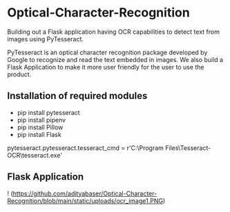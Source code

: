 # Optical-Character-Recognition
Building out a Flask application having OCR capabilities to detect text from images using PyTesseract. 

PyTesseract is an optical character recognition package developed by Google to recognize and read the text embedded in images. We also build a Flask Application to make it more user friendly for the user to use the product. 

## Installation of required modules

* pip install pytesseract
* pip install pipenv
* pip install Pillow
* pip install Flask

pytesseract.pytesseract.tesseract_cmd = r'C:\Program Files\Tesseract-OCR\tesseract.exe'

## Flask Application

! (https://github.com/adityabaser/Optical-Character-Recognition/blob/main/static/uploads/ocr_image1.PNG)

